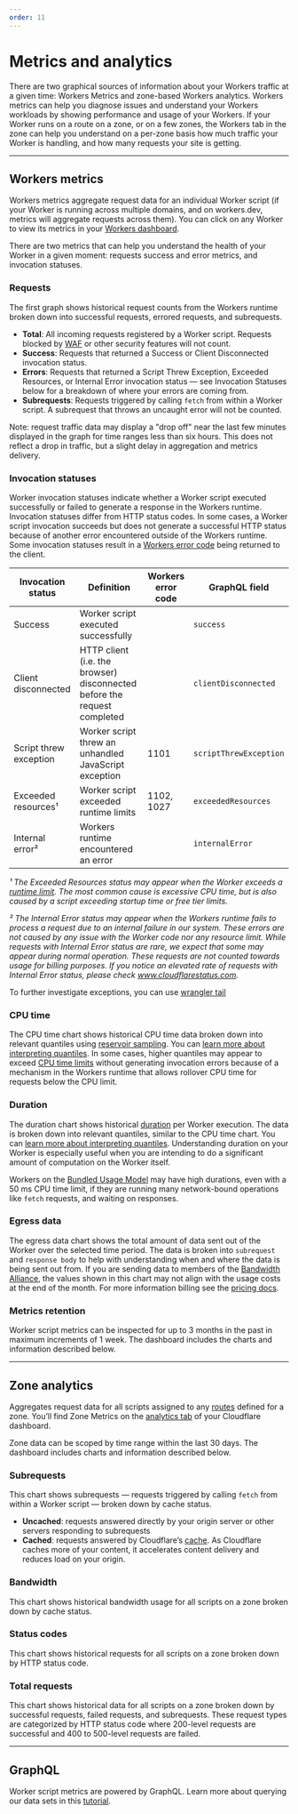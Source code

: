 ```yaml
---
order: 11
---
```


# Metrics and analytics

There are two graphical sources of information about your Workers traffic at a given time: Workers Metrics and zone-based Workers analytics. Workers metrics can help you diagnose issues and understand your Workers workloads by showing performance and usage of your Workers. If your Worker runs on a route on a zone, or on a few zones, the Workers tab in the zone can help you understand on a per-zone basis how much traffic your Worker is handling, and how many requests your site is getting.

---

## Workers metrics

Workers metrics aggregate request data for an individual Worker script (if your Worker is running across multiple domains, and on workers.dev, metrics will aggregate requests across them). You can click on any Worker to view its metrics in your [Workers dashboard](https://dash.cloudflare.com/?account=workers/overview).

There are two metrics that can help you understand the health of your Worker in a given moment: requests success and error metrics, and invocation statuses.

### Requests

The first graph shows historical request counts from the Workers runtime broken down into successful requests, errored requests, and subrequests.

- **Total**: All incoming requests registered by a Worker script. Requests blocked by [WAF](https://www.cloudflare.com/waf/) or other security features will not count.
- **Success**: Requests that returned a Success or Client Disconnected invocation status.
- **Errors**: Requests that returned a Script Threw Exception, Exceeded Resources, or Internal Error invocation status — see Invocation Statuses below for a breakdown of where your errors are coming from.
- **Subrequests**: Requests triggered by calling `fetch` from within a Worker script. A subrequest that throws an uncaught error will not be counted.

Note: request traffic data may display a "drop off" near the last few minutes displayed in the graph for time ranges less than six hours. This does not reflect a drop in traffic, but a slight delay in aggregation and metrics delivery.

### Invocation statuses

Worker invocation statuses indicate whether a Worker script executed successfully or failed to generate a response in the Workers runtime. Invocation statuses differ from HTTP status codes. In some cases, a Worker script invocation succeeds but does not generate a successful HTTP status because of another error encountered outside of the Workers runtime. Some invocation statuses result in a [Workers error code](/learning/debugging-workers#error-pages-generated-by-workers) being returned to the client.

<TableWrap>

| Invocation status      | Definition                                                               | Workers error code | GraphQL field          |
| ---------------------- | ------------------------------------------------------------------------ | ------------------ | ---------------------- |
| Success                | Worker script executed successfully                                      |                    | `success`              |
| Client disconnected    | HTTP client (i.e. the browser) disconnected before the request completed |                    | `clientDisconnected`   |
| Script threw exception | Worker script threw an unhandled JavaScript exception                    | 1101               | `scriptThrewException` |
| Exceeded resources¹    | Worker script exceeded runtime limits                                    | 1102, 1027         | `exceededResources`    |
| Internal error²        | Workers runtime encountered an error                                     |                    | `internalError`        |

</TableWrap>

_¹ The Exceeded Resources status may appear when the Worker exceeds a [runtime limit](/platform/limits#request-limits). The most common cause is excessive CPU time, but is also caused by a script exceeding startup time or free tier limits._

_² The Internal Error status may appear when the Workers runtime fails to process a request due to an internal failure in our system. These errors are not caused by any issue with the Worker code nor any resource limit. While requests with Internal Error status are rare, we expect that some may appear during normal operation. These requests are not counted towards usage for billing purposes. If you notice an elevated rate of requests with Internal Error status, please check www.cloudflarestatus.com._

To further investigate exceptions, you can use [wrangler tail](/cli-wrangler/commands#tail)

### CPU time

The CPU time chart shows historical CPU time data broken down into relevant quantiles using [reservoir sampling](https://en.wikipedia.org/wiki/Reservoir_sampling). You can [learn more about interpreting quantiles](https://www.statisticshowto.com/quantile-definition-find-easy-steps/). In some cases, higher quantiles may appear to exceed [CPU time limits](/platform/limits#cpu-runtime) without generating invocation errors because of a mechanism in the Workers runtime that allows rollover CPU time for requests below the CPU limit.

### Duration

The duration chart shows historical [duration](/platform/limits#duration) per Worker execution. The data is broken down into relevant quantiles, similar to the CPU time chart. You can [learn more about interpreting quantiles](https://www.statisticshowto.com/quantile-definition-find-easy-steps/). Understanding duration on your Worker is especially useful when you are intending to do a significant amount of computation on the Worker itself.

Workers on the [Bundled Usage Model](/platform/pricing#usage-models) may have high durations, even with a 50 ms CPU time limit, if they are running many network-bound operations like `fetch` requests, and waiting on responses.

### Egress data

The egress data chart shows the total amount of data sent out of the Worker over the selected time period. The data is broken into `subrequest` and `response body` to help with understanding when and where the data is being sent out from. If you are sending data to members of the [Bandwidth Alliance](https://www.cloudflare.com/bandwidth-alliance/), the values shown in this chart may not align with the usage costs at the end of the month. For more information billing see the [pricing docs](/platform/pricing#usage-models).

### Metrics retention

Worker script metrics can be inspected for up to 3 months in the past in maximum increments of 1 week. The dashboard includes the charts and information described below.

---

## Zone analytics

Aggregates request data for all scripts assigned to any [routes](/platform/routes) defined for a zone. You’ll find Zone Metrics on the [analytics tab](https://dash.cloudflare.com/?zone=analytics/workers) of your Cloudflare dashboard.

Zone data can be scoped by time range within the last 30 days. The dashboard includes charts and information described below.

### Subrequests

This chart shows subrequests — requests triggered by calling `fetch` from within a Worker script — broken down by cache status.

- **Uncached**: requests answered directly by your origin server or other servers responding to subrequests
- **Cached**: requests answered by Cloudflare’s [cache](https://www.cloudflare.com/learning/cdn/what-is-caching/). As Cloudflare caches more of your content, it accelerates content delivery and reduces load on your origin.

### Bandwidth

This chart shows historical bandwidth usage for all scripts on a zone broken down by cache status.

### Status codes

This chart shows historical requests for all scripts on a zone broken down by HTTP status code.

### Total requests

This chart shows historical data for all scripts on a zone broken down by successful requests, failed requests, and subrequests. These request types are categorized by HTTP status code where 200-level requests are successful and 400 to 500-level requests are failed.

---

## GraphQL

Worker script metrics are powered by GraphQL. Learn more about querying our data sets in this [tutorial](https://secret.wiki/analytics/graphql-api/tutorials/querying-workers-metrics/).
